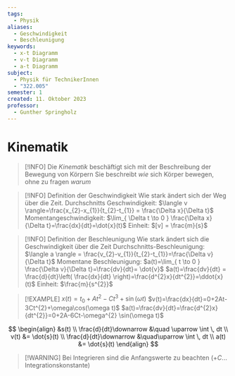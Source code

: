 ```yaml
---
tags:
  - Physik
aliases:
  - Geschwindigkeit
  - Beschleunigung
keywords:
  - x-t Diagramm
  - v-t Diagramm
  - a-t Diagramm
subject:
  - Physik für TechnikerInnen
  - "322.005"
semester: 1
created: 11. Oktober 2023
professor:
  - Gunther Springholz
---
```

 

# Kinematik

> [!INFO] Die *Kinematik* beschäftigt sich mit der Beschreibung der Bewegung von Körpern
> Sie beschreibt *wie* sich Körper bewegen, ohne zu fragen *warum*

> [!INFO] Definition der Geschwindigkeit
> Wie stark ändert sich der Weg über die Zeit.
> Durchschnitts Geschwindigkeit: $\langle v \rangle=\frac{x_{2}-x_{1}}{t_{2}-t_{1}} = \frac{\Delta x}{\Delta t}$
> Momentangeschwindigkeit: $\lim_{ \Delta t \to 0 } \frac{\Delta x}{\Delta t}=\frac{dx}{dt}=\dot{x}(t)$
Einheit: $[v] = \frac{m}{s}$


> [!INFO] Definition der Beschleunigung
> Wie stark ändert sich die Geschwindigkeit über die Zeit
> Durchschnitts-Beschleunigung: $\langle a \rangle = \frac{v_{2}-v_{1}}{t_{2}-t_{1}}=\frac{\Delta v}{\Delta t}$
> Momentane Beschleunigung: $a(t)=\lim_{ t \to 0 } \frac{\Delta v}{\Delta t}=\frac{dv}{dt}= \dot{v}$
> $a(t)=\frac{dv}{dt} = \frac{d}{dt}\left( \frac{dx}{dt} \right)=\frac{d^{2}x}{dt^{2}}=\ddot{x}(t)$
> Einheit: $\frac{m}{s^{2}}$


>[!EXAMPLE] $x(t) = t_{0}+A t^{2}-C t^{3}+\sin(\omega t)$
>$v(t)=\frac{dx}{dt}=0+2At-3Ct^{2}+\omega\cos(\omega t)$
> $a(t)=\frac{dv}{dt}=\frac{d^{2}x}{dt^{2}}=0+2A-6Ct-\omega^{2} \sin(\omega t)$


$$
\begin{align}
&s(t) \\
\frac{d}{dt}\downarrow &\quad \uparrow \int  \, dt  \\
v(t) &= \dot{s}(t) \\
\frac{d}{dt}\downarrow &\quad\uparrow \int  \, dt  \\
a(t) &= \dot{s}(t)
\end{align}
$$

> [!WARNING] Bei Integrieren sind die Anfangswerte zu beachten ($+C$... Integrationskonstante)